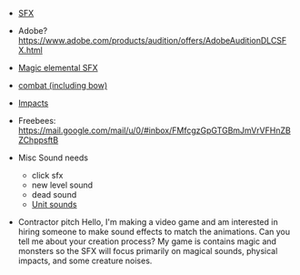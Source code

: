 
- [SFX](https://www.asoundeffect.com/sound-library/metamorphosis/)
- Adobe? https://www.adobe.com/products/audition/offers/AdobeAuditionDLCSFX.html
- [Magic elemental SFX](https://www.asoundeffect.com/sound-library/rpg3-magic-spells-elemental-packs/)
- [combat (including bow)](https://www.asoundeffect.com/sound-library/combat-sounds-bundle-collection/)
- [Impacts](https://www.asoundeffect.com/sound-library/close-combat-construction-kit/)

- Freebees: https://mail.google.com/mail/u/0/#inbox/FMfcgzGpGTGBmJmVrVFHnZBZChppsftB
- Misc Sound needs
    - click sfx
    - new level sound
    - dead sound
    - [Unit sounds](https://www.asoundeffect.com/sound-library/animal-hyperrealism-vol-ii/)

- Contractor pitch
    Hello, I'm making a video game and am interested in hiring someone to make sound effects to match the animations. Can you tell me about your creation process?  My game is contains magic and monsters so the SFX will focus primarily on magical sounds, physical impacts, and some creature noises.